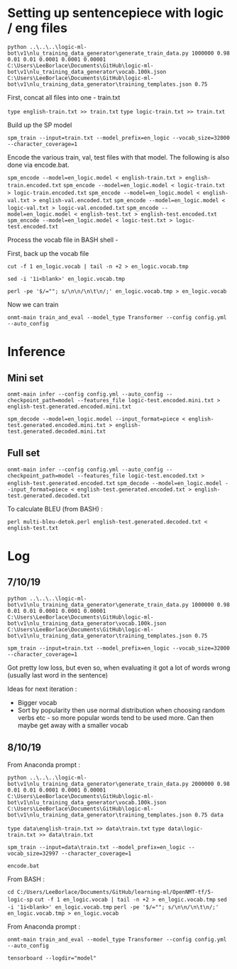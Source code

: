 # Setting up sentencepiece with logic / eng files
`python ..\..\..\logic-ml-bot\v1\nlu_training_data_generator\generate_train_data.py 1000000 0.98 0.01 0.01 0.0001 0.0001 0.00001 C:\Users\LeeBorlace\Documents\GitHub\logic-ml-bot\v1\nlu_training_data_generator\vocab.100k.json C:\Users\LeeBorlace\Documents\GitHub\logic-ml-bot\v1\nlu_training_data_generator\training_templates.json 0.75`

First, concat all files into one - train.txt

`type english-train.txt >> train.txt`
`type logic-train.txt >> train.txt`

Build up the SP model

`spm_train --input=train.txt --model_prefix=en_logic --vocab_size=32000 --character_coverage=1`

Encode the various train, val, test files with that model. The following is also done via encode.bat.

`spm_encode --model=en_logic.model < english-train.txt > english-train.encoded.txt`
`spm_encode --model=en_logic.model < logic-train.txt > logic-train.encoded.txt`
`spm_encode --model=en_logic.model < english-val.txt > english-val.encoded.txt`
`spm_encode --model=en_logic.model < logic-val.txt > logic-val.encoded.txt`
`spm_encode --model=en_logic.model < english-test.txt > english-test.encoded.txt`
`spm_encode --model=en_logic.model < logic-test.txt > logic-test.encoded.txt`

Process the vocab file in BASH shell -

First, back up the vocab file

`cut -f 1 en_logic.vocab | tail -n +2 > en_logic.vocab.tmp`

`sed -i '1i<blank>' en_logic.vocab.tmp`

`perl -pe '$/=""; s/\n\n/\n\t\n/;' en_logic.vocab.tmp > en_logic.vocab`

Now we can train

`onmt-main train_and_eval --model_type Transformer --config config.yml --auto_config`

# Inference
## Mini set
`onmt-main infer --config config.yml --auto_config --checkpoint_path=model --features_file logic-test.encoded.mini.txt > english-test.generated.encoded.mini.txt`

`spm_decode --model=en_logic.model --input_format=piece < english-test.generated.encoded.mini.txt > english-test.generated.decoded.mini.txt`

## Full set

`onmt-main infer --config config.yml --auto_config --checkpoint_path=model --features_file logic-test.encoded.txt > english-test.generated.encoded.txt`
`spm_decode --model=en_logic.model --input_format=piece < english-test.generated.encoded.txt > english-test.generated.decoded.txt`

To calculate BLEU (from BASH) :

`perl multi-bleu-detok.perl english-test.generated.decoded.txt < english-test.txt`

# Log
## 7/10/19

`python ..\..\..\logic-ml-bot\v1\nlu_training_data_generator\generate_train_data.py 1000000 0.98 0.01 0.01 0.0001 0.0001 0.00001 C:\Users\LeeBorlace\Documents\GitHub\logic-ml-bot\v1\nlu_training_data_generator\vocab.100k.json C:\Users\LeeBorlace\Documents\GitHub\logic-ml-bot\v1\nlu_training_data_generator\training_templates.json 0.75`

`spm_train --input=train.txt --model_prefix=en_logic --vocab_size=32000 --character_coverage=1`

Got pretty low loss, but even so, when evaluating it got a lot of words wrong (usually last word in the sentence)

Ideas for next iteration : 
- Bigger vocab
- Sort by popularity then use normal distribution when choosing random verbs etc - so more popular words tend to be used more. Can then maybe get away with a smaller vocab

## 8/10/19 
From Anaconda prompt :

`python ..\..\..\logic-ml-bot\v1\nlu_training_data_generator\generate_train_data.py 2000000 0.98 0.01 0.01 0.0001 0.0001 0.00001 C:\Users\LeeBorlace\Documents\GitHub\logic-ml-bot\v1\nlu_training_data_generator\vocab.100k.json C:\Users\LeeBorlace\Documents\GitHub\logic-ml-bot\v1\nlu_training_data_generator\training_templates.json 0.75 data`

`type data\english-train.txt >> data\train.txt`
`type data\logic-train.txt >> data\train.txt`

`spm_train --input=data\train.txt --model_prefix=en_logic --vocab_size=32997 --character_coverage=1`

`encode.bat`

From BASH : 

`cd C:/Users/LeeBorlace/Documents/GitHub/learning-ml/OpenNMT-tf/5-logic-sp`
`cut -f 1 en_logic.vocab | tail -n +2 > en_logic.vocab.tmp`
`sed -i '1i<blank>' en_logic.vocab.tmp`
`perl -pe '$/=""; s/\n\n/\n\t\n/;' en_logic.vocab.tmp > en_logic.vocab`

From Anaconda prompt :

`onmt-main train_and_eval --model_type Transformer --config config.yml --auto_config`

`tensorboard --logdir="model"`